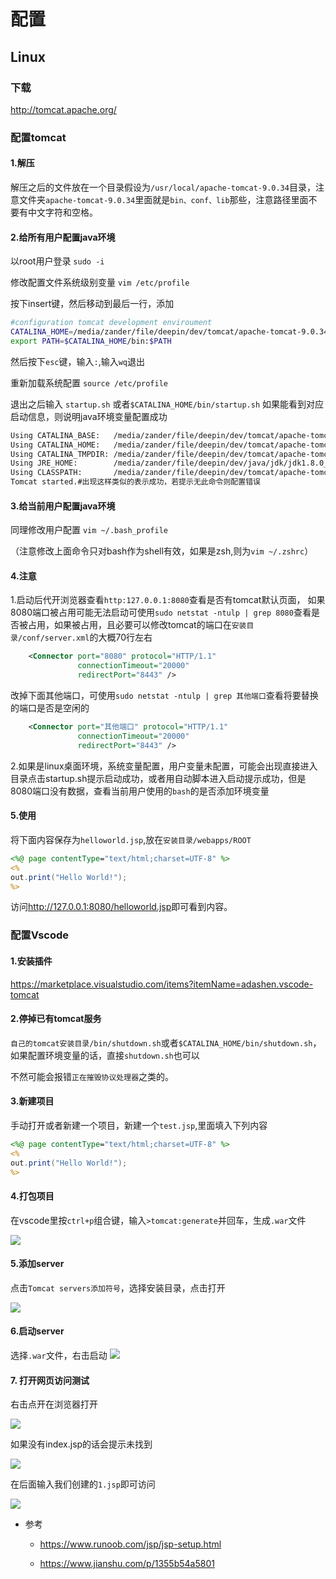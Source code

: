 # 配置

## Linux


### 下载
<http://tomcat.apache.org/>

### 配置tomcat

#### 1.解压

解压之后的文件放在一个目录假设为`/usr/local/apache-tomcat-9.0.34`目录，注意文件夹`apache-tomcat-9.0.34`里面就是`bin、conf、lib`那些，注意路径里面不要有中文字符和空格。

#### 2.给所有用户配置java环境

以root用户登录
`sudo -i`

修改配置文件系统级别变量
`vim /etc/profile `


按下insert键，然后移动到最后一行，添加
```bash
#configuration tomcat development enviroument
CATALINA_HOME=/media/zander/file/deepin/dev/tomcat/apache-tomcat-9.0.34
export PATH=$CATALINA_HOME/bin:$PATH 
```

然后按下`esc`键，输入`:`,输入`wq`退出

重新加载系统配置
`source /etc/profile`

退出之后输入 `startup.sh` 或者`$CATALINA_HOME/bin/startup.sh` 如果能看到对应启动信息，则说明java环境变量配置成功
```bash
Using CATALINA_BASE:   /media/zander/file/deepin/dev/tomcat/apache-tomcat-9.0.34
Using CATALINA_HOME:   /media/zander/file/deepin/dev/tomcat/apache-tomcat-9.0.34
Using CATALINA_TMPDIR: /media/zander/file/deepin/dev/tomcat/apache-tomcat-9.0.34/temp
Using JRE_HOME:        /media/zander/file/deepin/dev/java/jdk/jdk1.8.0_241
Using CLASSPATH:       /media/zander/file/deepin/dev/tomcat/apache-tomcat-9.0.34/bin/bootstrap.jar:/media/zander/file/deepin/dev/tomcat/apache-tomcat-9.0.34/bin/tomcat-juli.jar
Tomcat started.#出现这样类似的表示成功，若提示无此命令则配置错误

```

#### 3.给当前用户配置java环境

同理修改用户配置
`vim ~/.bash_profile`

（注意修改上面命令只对bash作为shell有效，如果是zsh,则为`vim ~/.zshrc`）


#### 4.注意

1.启动后代开浏览器查看`http:127.0.0.1:8080`查看是否有tomcat默认页面，
如果8080端口被占用可能无法启动可使用`sudo netstat -ntulp | grep 8080`查看是否被占用，如果被占用，且必要可以修改tomcat的端口在`安装目录/conf/server.xml`的大概70行左右
```xml
    <Connector port="8080" protocol="HTTP/1.1"
               connectionTimeout="20000"
               redirectPort="8443" />
```
改掉下面其他端口，可使用`sudo netstat -ntulp | grep 其他端口`查看将要替换的端口是否是空闲的
```xml
    <Connector port="其他端口" protocol="HTTP/1.1"
               connectionTimeout="20000"
               redirectPort="8443" />
```

2.如果是linux桌面环境，系统变量配置，用户变量未配置，可能会出现直接进入目录点击startup.sh提示启动成功，或者用自动脚本进入启动提示成功，但是8080端口没有数据，查看当前用户使用的`bash`的是否添加环境变量

#### 5.使用

将下面内容保存为`helloworld.jsp`,放在`安装目录/webapps/ROOT`
```jsp
<%@ page contentType="text/html;charset=UTF-8" %>
<%
out.print("Hello World!");
%> 
```
访问<http://127.0.0.1:8080/helloworld.jsp>即可看到内容。



### 配置Vscode

#### 1.安装插件

<https://marketplace.visualstudio.com/items?itemName=adashen.vscode-tomcat>

#### 2.停掉已有tomcat服务

`自己的tomcat安装目录/bin/shutdown.sh`或者`$CATALINA_HOME/bin/shutdown.sh`，如果配置环境变量的话，直接`shutdown.sh`也可以

不然可能会报错`正在摧毁协议处理器`之类的。

#### 3.新建项目

手动打开或者新建一个项目，新建一个`test.jsp`,里面填入下列内容
```jsp
<%@ page contentType="text/html;charset=UTF-8" %>
<%
out.print("Hello World!");
%> 
```

#### 4.打包项目

在vscode里按`ctrl+p`组合键，输入`>tomcat:generate`并回车，生成`.war`文件

![](https://img1.zlogs.net/20/20200417175530.png)



#### 5.添加server

点击`Tomcat servers添加符号`，选择安装目录，点击打开


![](https://img1.zlogs.net/20/20200417180027.png)



#### 6.启动server

选择`.war`文件，右击启动
![](https://img1.zlogs.net/20/20200417180657.png)


#### 7. 打开网页访问测试

右击点开在浏览器打开

![](https://img1.zlogs.net/20/20200417181311.png)


如果没有index.jsp的话会提示未找到

![](https://img1.zlogs.net/20/20200417181418.png)

在后面输入我们创建的`1.jsp`即可访问

![](https://img1.zlogs.net/20/20200417181531.png)





+ 参考

  + <https://www.runoob.com/jsp/jsp-setup.html>

  + <https://www.jianshu.com/p/1355b54a5801>